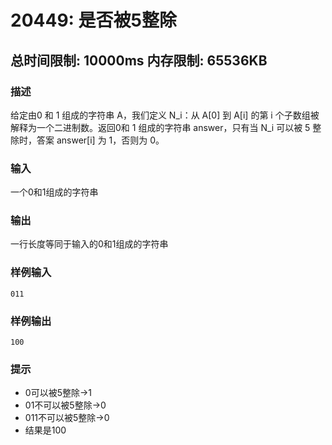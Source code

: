 # 20449: 是否被5整除

## 总时间限制: 10000ms  内存限制: 65536KB

### 描述

给定由0 和 1 组成的字符串 A，我们定义 N_i：从 A[0] 到 A[i] 的第 i 个子数组被解释为一个二进制数。返回0和 1 组成的字符串 answer，只有当 N_i 可以被 5 整除时，答案 answer[i] 为 1，否则为 0。

### 输入

一个0和1组成的字符串

### 输出

一行长度等同于输入的0和1组成的字符串

### 样例输入
```
011
```

### 样例输出
```
100
```

### 提示

- 0可以被5整除->1
- 01不可以被5整除->0
- 011不可以被5整除->0
- 结果是100